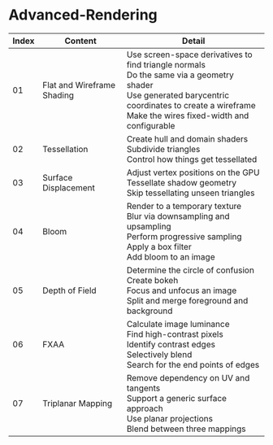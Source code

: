# Advanced-Rendering

| Index | Content                    | Detail                                                       |
| ----- | -------------------------- | ------------------------------------------------------------ |
| 01    | Flat and Wireframe Shading | Use screen-space derivatives to find triangle normals<br />Do the same via a geometry shader<br />Use generated barycentric coordinates to create a wireframe<br />Make the wires fixed-width and configurable |
| 02    | Tessellation               | Create hull and domain shaders<br />Subdivide triangles<br />Control how things get tessellated |
| 03    | Surface Displacement       | Adjust vertex positions on the GPU<br />Tessellate shadow geometry<br />Skip tessellating unseen triangles |
| 04    | Bloom                      | Render to a temporary texture<br />Blur via downsampling and upsampling<br />Perform progressive sampling<br />Apply a box filter<br />Add bloom to an image |
| 05    | Depth of Field             | Determine the circle of confusion<br />Create bokeh<br />Focus and unfocus an image<br />Split and merge foreground and background |
| 06    | FXAA                       | Calculate image luminance<br />Find high-contrast pixels<br />Identify contrast edges<br />Selectively blend<br />Search for the end points of edges |
| 07    | Triplanar Mapping          | Remove dependency on UV and tangents<br />Support a generic surface approach<br />Use planar projections<br />Blend between three mappings |

